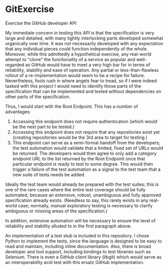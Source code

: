 GitExercise
===========

Exercise the GitHub developer API

My immediate concern in testing this API is that the specification is very large and detailed, with many tightly interlocking parts developed somewhat organically over time.  It was not necessarily developed with any expectation that any individual pieces could function independently of the whole.  Moreover, while this admittedly a hypothetical exercise, any real-world attempt to "clone" the functionality of a service as popular and well-regarded as GitHub would have to meet a very high bar for in terms of reliability, stability and ease of operation.  Any partial or less-than-flawless rollout of a re-implementation would seem to be a recipe for failure.  Nevertheless, fools rush in where angels fear to tread, so if I were indeed tasked with this project I would need to identify those parts of the specification that can be implemented and tested without dependencies on other parts of the specification. 

Thus, I would start with the Root Endpoint.  This has a number of advantages:
1) Accessing this endpoint does not require authentication (which would be the next part to be tested.)
2) Accessing this endpoint does not require that any repositories exist yet (creating repositories would be the 3rd area to target for testing.)
3) This endpoint can serve as a semi-formal handoff from the developers; the test automation would validate that a limited, fixed set of URLs would be returned.  The developers would then agree to only add a category endpoint URL to the list returned by the Root Endpoint once that particular endpoint is ready to test to some degree.  This would then trigger a failure of the test automation as a signal to the test team that a new suite of tests needs be added.  

Ideally the test team would already be prepared with the test suites; this is one of the rare cases where the entire test coverage should be fully automated, because an extensive, robust, unambiguous and fully approved specification already exists.  (Needless to say, this rarely exists in any real-world case; normally, manual exploratory testing is necessary to clarify ambiguous or missing areas of the specification.)  

In addition, extensive automation will be necessary to ensure the level of reliability and stability alluded to in the first paragraph above.

An implementation of a test stub is included in this repository.  I chose Python to implement the tests, since the language is designed to be easy to read and maintain, including inline documentation.  Also, there is broad developer and tool support, including bindings to test libraries such as Selenium.  There is even a GitHub client library (libgit) which would serve as an interoperability acid test with this ersatz GitHub implementation.
